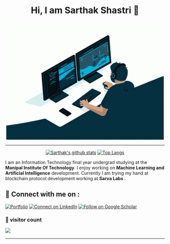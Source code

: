 
<h1 align="center" > Hi, I am Sarthak Shastri 👋</h1>
<p align="center">
  <img src="https://github.com/sarthak815/sarthak815/blob/main/coding.gif"/>
</p>
<hr/>

<div align="center">


[![Sarthak's github stats](https://github-readme-stats-git-masterrstaa-rickstaa.vercel.app/api?username=sarthak815&show_icons=true&title_color=2257EA&icon_color=2257EA&bg_color=f7f7f7)](https://github.com/anuraghazra/github-readme-stats)
[![Top Langs](https://github-readme-stats-git-masterrstaa-rickstaa.vercel.app/api/top-langs/?username=sarthak815&title_color=2257EA&bg_color=f7f7f7&hide=html,css)](https://github.com/anuraghazra/github-readme-stats)

</div>


I am an Information Technology final year undergrad studying at the **Manipal Institute Of Technology**. I enjoy working on **Machine Learning and Artificial Intelligence** development. Currently I am trying my hand at blockchain protocol development working at **Sarva Labs** .
## 🔗 Connect with me on :

[![Portfolio](https://img.shields.io/badge/Portfolio-%23000000.svg?style=for-the-badge&logo=firefox&logoColor=#FF7139)](https://sarthak-shastri.netlify.app/)
[![Connect on LinkedIn](https://img.shields.io/badge/linkedin-%230077B5.svg?style=for-the-badge&logo=linkedin&logoColor=white)](https://www.linkedin.com/in/sarthak-s-676285186/)
[![Follow on Google Scholar](https://img.shields.io/badge/Google%20Scholar-4285F4?style=for-the-badge&logo=google-scholar&logoColor=white)](https://scholar.google.com/citations?user=sBA_RI8AAAAJ&hl=en)

### 👀 visitor count

![](https://komarev.com/ghpvc/?username=sarthak815&label=PROFILE+VIEWS)

<hr />
